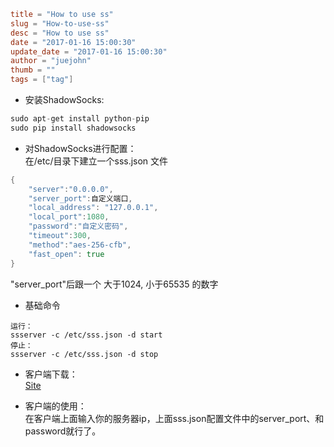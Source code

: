 ```toml
title = "How to use ss"
slug = "How-to-use-ss"
desc = "How to use ss"
date = "2017-01-16 15:00:30"
update_date = "2017-01-16 15:00:30"
author = "juejohn"
thumb = ""
tags = ["tag"]
```
* 安装ShadowSocks:
```go
sudo apt-get install python-pip
sudo pip install shadowsocks  
```  
* 对ShadowSocks进行配置：  
在/etc/目录下建立一个sss.json 文件  
```go
{
    "server":"0.0.0.0",
    "server_port":自定义端口,
    "local_address": "127.0.0.1",
    "local_port":1080,
    "password":"自定义密码",
    "timeout":300,
    "method":"aes-256-cfb",
    "fast_open": true
}
```  
"server_port"后跟一个 大于1024, 小于65535 的数字  
* 基础命令  
```
运行：
ssserver -c /etc/sss.json -d start  
停止：  
ssserver -c /etc/sss.json -d stop  
```
* 客户端下载：  
[Site](https://github.com/shadowsocks/shadowsocks/wiki/Ports-and-Clients)  

* 客户端的使用：  
在客户端上面输入你的服务器ip，上面sss.json配置文件中的server_port、和password就行了。
